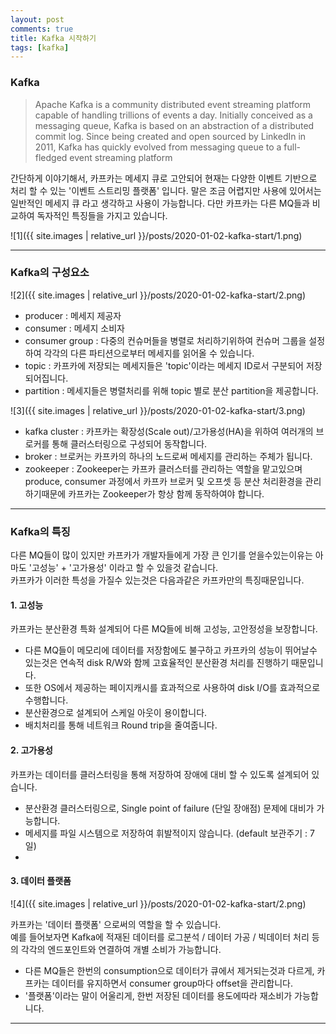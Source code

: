 ```yaml
---
layout: post
comments: true
title: Kafka 시작하기
tags: [kafka]
---
```


### Kafka  

> Apache Kafka is a community distributed event streaming platform capable of handling trillions of events a day. Initially conceived as a messaging queue, Kafka is based on an abstraction of a distributed commit log. Since being created and open sourced by LinkedIn in 2011, Kafka has quickly evolved from messaging queue to a full-fledged event streaming platform  

간단하게 이야기해서, 카프카는 메세지 큐로 고안되어 현재는 다양한 이벤트 기반으로 처리 할 수 있는 '이벤트 스트리밍 플랫폼' 입니다. 말은 조금 어렵지만 사용에 있어서는 일반적인 메세지 큐 라고 생각하고 사용이 가능합니다. 다만 카프카는 다른 MQ들과 비교하여 독자적인 특징들을 가지고 있습니다.  
  
![1]({{ site.images | relative_url }}/posts/2020-01-02-kafka-start/1.png)    

---

### Kafka의 구성요소

![2]({{ site.images | relative_url }}/posts/2020-01-02-kafka-start/2.png)    

- producer : 메세지 제공자   
- consumer : 메세지 소비자    
- consumer group :   다중의 컨슈머들을 병렬로 처리하기위하여 컨슈머 그룹을 설정하여 각각의 다른 파티션으로부터 메세지를 읽어올 수 있습니다.   
- topic :  카프카에 저장되는 메세지들은 'topic'이라는 메세지 ID로서 구분되어 저장되어집니다.    
- partition : 메세지들은 병렬처리를 위해 topic 별로 분산 partition을 제공합니다.   

![3]({{ site.images | relative_url }}/posts/2020-01-02-kafka-start/3.png)    

- kafka cluster : 카프카는 확장성(Scale out)/고가용성(HA)을 위하여 여러개의 브로커를 통해 클러스터링으로 구성되어 동작합니다.   
- broker : 브로커는 카프카의 하나의 노드로써 메세지를 관리하는 주체가 됩니다.  
- zookeeper : Zookeeper는 카프카 클러스터를 관리하는 역할을 맡고있으며 produce, consumer 과정에서 카프카 브로커 및 오프셋 등 분산 처리환경을 관리하기때문에 카프카는 Zookeeper가 항상 함께 동작하여야 합니다.  
---

### Kafka의 특징

다른 MQ들이 많이 있지만 카프카가 개발자들에게 가장 큰 인기를 얻을수있는이유는 아마도 '고성능' + '고가용성' 이라고 할 수 있을것 같습니다.  
카프카가 이러한 특성을 가질수 있는것은 다음과같은 카프카만의 특징때문입니다.

#### 1\. 고성능

카프카는 분산환경 특화 설계되어 다른 MQ들에 비해 고성능, 고안정성을 보장합니다.   

- 다른 MQ들이 메모리에 데이터를 저장함에도 불구하고 카프카의 성능이 뛰어날수 있는것은 연속적 disk R/W와 함께 고효율적인 분산환경 처리를 진행하기 때문입니다.  
- 또한 OS에서 제공하는 페이지캐시를 효과적으로 사용하여 disk I/O를 효과적으로 수행합니다.  
- 분산환경으로 설계되어 스케일 아웃이 용이합니다.  
- 배치처리를 통해 네트워크 Round trip을 줄여줍니다.  

#### 2\. 고가용성

카프카는 데이터를 클러스터링을 통해 저장하여 장애에 대비 할 수 있도록 설계되어 있습니다.

- 분산환경 클러스터링으로, Single point of failure (단일 장애점) 문제에 대비가 가능합니다.
- 메세지를 파일 시스템으로 저장하여 휘발적이지 않습니다. (default 보관주기 : 7일)  
- 

#### 3\. 데이터 플랫폼

![4]({{ site.images | relative_url }}/posts/2020-01-02-kafka-start/2.png)    

카프카는 '데이터 플랫폼' 으로써의 역할을 할 수 있습니다.    
예를 들어보자면 Kafka에 적재된 데이터를 로그분석 / 데이터 가공 / 빅데이터 처리 등의 각각의 엔드포인트와 연결하여 개별 소비가 가능합니다.  

- 다른 MQ들은 한번의 consumption으로 데이터가 큐에서 제거되는것과 다르게, 카프카는 데이터를 유지하면서 consumer group마다 offset을 관리합니다.  
- '플랫폼'이라는 말이 어울리게, 한번 저장된 데이터를 용도에따라 재소비가 가능합니다. 

---


